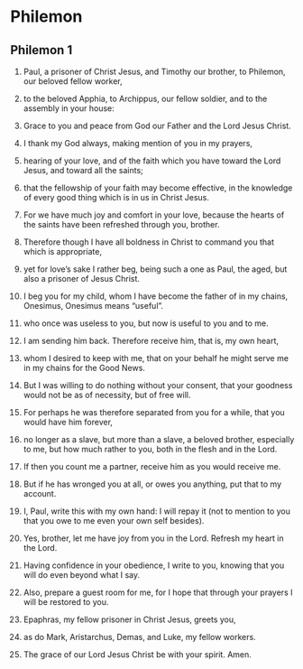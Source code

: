 # Philemon

## Philemon 1

1. Paul, a prisoner of Christ Jesus, and Timothy our brother, to Philemon, our beloved fellow worker,

2. to the beloved Apphia, to Archippus, our fellow soldier, and to the assembly in your house:

3. Grace to you and peace from God our Father and the Lord Jesus Christ.  

4.   I thank my God always, making mention of you in my prayers,

5. hearing of your love, and of the faith which you have toward the Lord Jesus, and toward all the saints;

6. that the fellowship of your faith may become effective, in the knowledge of every good thing which is in us in Christ Jesus.

7. For we have much joy and comfort in your love, because the hearts of the saints have been refreshed through you, brother.  

8.   Therefore though I have all boldness in Christ to command you that which is appropriate,

9. yet for love’s sake I rather beg, being such a one as Paul, the aged, but also a prisoner of Jesus Christ.

10. I beg you for my child, whom I have become the father of in my chains, Onesimus, Onesimus means “useful”.

11. who once was useless to you, but now is useful to you and to me.

12. I am sending him back. Therefore receive him, that is, my own heart,

13. whom I desired to keep with me, that on your behalf he might serve me in my chains for the Good News.

14. But I was willing to do nothing without your consent, that your goodness would not be as of necessity, but of free will.

15. For perhaps he was therefore separated from you for a while, that you would have him forever,

16. no longer as a slave, but more than a slave, a beloved brother, especially to me, but how much rather to you, both in the flesh and in the Lord.  

17.   If then you count me a partner, receive him as you would receive me.

18. But if he has wronged you at all, or owes you anything, put that to my account.

19. I, Paul, write this with my own hand: I will repay it (not to mention to you that you owe to me even your own self besides).

20. Yes, brother, let me have joy from you in the Lord. Refresh my heart in the Lord.

21. Having confidence in your obedience, I write to you, knowing that you will do even beyond what I say.  

22.   Also, prepare a guest room for me, for I hope that through your prayers I will be restored to you.  

23.   Epaphras, my fellow prisoner in Christ Jesus, greets you,

24. as do Mark, Aristarchus, Demas, and Luke, my fellow workers.

25. The grace of our Lord Jesus Christ be with your spirit. Amen.    